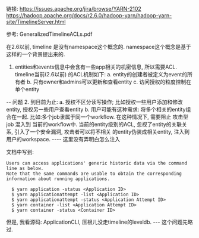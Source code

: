 链接: https://issues.apache.org/jira/browse/YARN-2102
https://hadoop.apache.org/docs/r2.6.0/hadoop-yarn/hadoop-yarn-site/TimelineServer.html

参考: GeneralizedTimelineACLs.pdf

在2.6以前, timeline 是没有namespace这个概念的. namespace这个概念是基于这样的一个背景提出来的.

1. entities和events信息中会含有一些app相关的机密信息, 所以需要ACL. timeline当前(2.6以前)
的ACL机制如下: 
a. entity的创建者被定义为event的所有者
b. 只有owner和admins可以更新和查看entity
c. 访问授权的粒度控制在单个entity

-- 问题
2. 到目前为止: 
a. 授权不区分读写操作; 比如授权一些用户添加和修改entity, 授权另一些用户查看entity
b. 用户可能有这种需求: 将多个相关的entity组合在一起. 比如:多个job隶属于同一个workflow.
   在这种情况下, 需要阻止 攻击型job 混入到 当前的workflow中. 
   当前的entity级别的ACL, 忽视了entity的关联关系, 引入了一个安全漏洞, 攻击者可以将不相关
   的entity伪装成相关entity, 注入到用户的workspace.  ---- 这里没有弄明白怎么注入
   
文档中写到: 
```
Users can access applications' generic historic data via the command line as below. 
Note that the same commands are usable to obtain the corresponding information about running applications.

  $ yarn application -status <Application ID>
  $ yarn applicationattempt -list <Application ID>
  $ yarn applicationattempt -status <Application Attempt ID>
  $ yarn container -list <Application Attempt ID>
  $ yarn container -status <Container ID>

```
但是, 我看源码: ApplicationCLI, 压根儿没走timeline的leveldb. --- 这个问题先略过.

